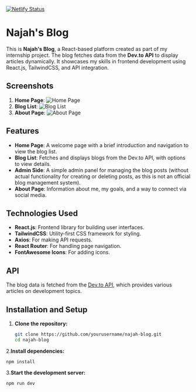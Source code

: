 [![Netlify Status](https://api.netlify.com/api/v1/badges/899ab9f2-adf4-4f57-bd89-5368f59a2875/deploy-status)](https://app.netlify.com/sites/najahblog/deploys)
# Najah's Blog

This is **Najah's Blog**, a React-based platform created as part of my internship project. The blog fetches data from the **Dev.to API** to display articles dynamically. It showcases my skills in frontend development using React.js, TailwindCSS, and API integration.

## Screenshots

1. **Home Page**: ![Home Page](src/assets/homepage-screenshot.png)
2. **Blog List**: ![Blog List](src/assets/bloglist-screenshot.png)
3. **About Page**: ![About Page](src/assets/about-screenshot.png)

## Features

- **Home Page**: A welcome page with a brief introduction and navigation to view the blog list.
- **Blog List**: Fetches and displays blogs from the Dev.to API, with options to view details.
- **Admin Side**: A simple admin panel for managing the blog posts (without actual functionality for creating or deleting posts, as this is not an official blog management system).
- **About Page**: Information about me, my goals, and a way to connect via social media.

## Technologies Used

- **React.js**: Frontend library for building user interfaces.
- **TailwindCSS**: Utility-first CSS framework for styling.
- **Axios**: For making API requests.
- **React Router**: For handling page navigation.
- **FontAwesome Icons**: For adding icons.

## API

The blog data is fetched from the [Dev.to API](https://dev.to/api/articles), which provides various articles on development topics.

## Installation and Setup

1. **Clone the repository:**
   ```bash
   git clone https://github.com/yourusername/najah-blog.git
   cd najah-blog
2.**Install dependencies:**

    npm install
3.**Start the development server:**

    npm run dev
